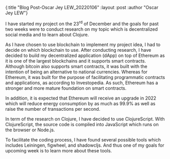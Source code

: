 {:title  "Blog Post-Oscar Jey LEW_20220106"
 :layout :post
 :author "Oscar Jey LEW"}

I have started my project on the 23<sup>rd</sup> of December and the goals for past two weeks were to conduct research on my topic which is decentralized social media and to learn about Clojure.

As I have chosen to use blockchain to implement my project idea, I had to decide on which blockchain to use. After conducting research, I have decided to build my decentralized application (dApp) on top of Ethereum as it is one of the largest blockchains and it supports smart contracts. Although bitcoin also supports smart contracts, it was built with the intention of being an alternative to national currencies. Whereas for Ethereum, it was built for the purpose of facilitating programmatic contracts and applications, as according to Investopedia. As such, Ethereum has a stronger and more mature foundation on smart contracts. 

In addition, it is expected that Ethereum will receive an upgrade in 2022 which will reduce energy consumption by as much as 99.9% as well as raise the number of transactions per second.

In term of the research on Clojure, I have decided to use ClojureScript. With ClojureScript, the source code is compiled into JavaScript which runs on the browser or Node.js. 

To facilitate the coding process, I have found several possible tools which includes Leiningen, figwheel, and shadowcljs. And thus one of my goals for upcoming week is to learn more about these tools.
